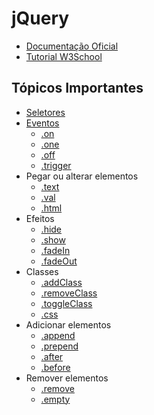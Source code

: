 # jQuery

- [Documentação Oficial](https://api.jquery.com/)
- [Tutorial W3School](https://www.w3schools.com/jquery/default.asp)

## Tópicos Importantes

- [Seletores](https://api.jquery.com/category/selectors/)
- [Eventos](https://api.jquery.com/category/events/)
    - [.on](https://api.jquery.com/on/)
    - [.one](https://api.jquery.com/one/)
    - [.off](https://api.jquery.com/off/)
    - [.trigger](https://api.jquery.com/trigger/)
- Pegar ou alterar elementos
    - [.text](https://api.jquery.com/text/)
    - [.val](https://api.jquery.com/val/)
    - [.html](https://api.jquery.com/html/)
- Efeitos
    - [.hide](https://api.jquery.com/hide/)
    - [.show](https://api.jquery.com/show/)
    - [.fadeIn](https://api.jquery.com/fadein/)
    - [.fadeOut](https://api.jquery.com/fadeout/)
- Classes
    - [.addClass](https://api.jquery.com/addclass/)
    - [.removeClass](https://api.jquery.com/removeclass/)
    - [.toggleClass](https://api.jquery.com/toggleclass/)
    - [.css](https://api.jquery.com/css/)
- Adicionar elementos
    - [.append](https://api.jquery.com/append/)
    - [.prepend](https://api.jquery.com/prepend/)
    - [.after](https://api.jquery.com/after/)
    - [.before](https://api.jquery.com/before/)
- Remover elementos
    - [.remove](https://api.jquery.com/remove/)
    - [.empty](https://api.jquery.com/empty/)